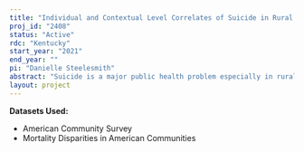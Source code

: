 ```yaml
---
title: "Individual and Contextual Level Correlates of Suicide in Rural Areas of the United States"
proj_id: "2408"
status: "Active"
rdc: "Kentucky"
start_year: "2021"
end_year: ""
pi: "Danielle Steelesmith"
abstract: "Suicide is a major public health problem especially in rural areas, where suicide rates are over fives time higher than urban areas and increasing more rapidly. This project will examine suicide rates and risk factors for individuals and communities in rural parts of the United States. We will use individual data from the American Community Survey and suicide data from the National Center of Health Statistics to produce and analyze a single dataset in a case-control  design. Additional variables related to the county of residence will also be included to examine contextual factors related to risk of suicide. Statistical analyses will include overall rates of suicide and random effects regression models to identify individual and contextual factors associated with suicide, overall and by demographic groups, in rural counties. We expect our results to show that rural areas with higher levels of socioeconomic distress and fewer community engagement opportunities will have higher suicide risks. We also expect to identify adult, white males to have higher risk of suicide, especially via firearms. This project is the first to focus on rural areas and combine living controls with suicide decedents to identify risk factors for demographic groups within these areas. It will highlight important groups of people to target for suicide prevention along with community factors that can be addressed to help reduce suicide risk in rural areas."
layout: project
---
```


**Datasets Used:**

  - American Community Survey 
  - Mortality Disparities in American Communities 

